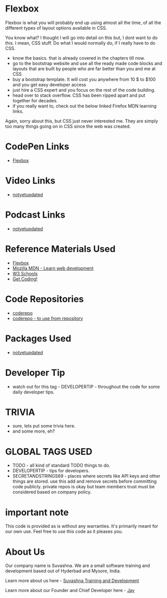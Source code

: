 # Flexbox

Flexbox is what you will probably end up using almost all the time, of all the different types of layout options available in CSS. 

You know what? I thought I will go into detail on this but, I dont want to do this. I mean, CSS stuff. Do what I would normally do, if I really have to do CSS.

* know the basics. that is already covered in the chapters till now. 
* go to the bootstrap website and use all the ready made code blocks and layouts that are built by people who are far better than you and me at CSS
* buy a bootstrap template. It will cost you anywhere from 10 $ to $100 and you get easy developer access
* just hire a CSS expert and you focus on the rest of the code building. 
* head over to stack overflow. CSS has been ripped apart and put together for decades.
* if you really want to, check out the below linked Firefox MDN learning links.

Again, sorry about this, but CSS just never interested me. They are simply too many things going on in CSS since the web was created. 

# CodePen Links

* [Flexbox](https://codepen.io/jay-pancodu/pen/mdVwXgw)

# Video Links

* [notyetupdated](Link)

# Podcast Links

* [notyetupdated](Link)

# Reference Materials Used 

* [Flexbox](https://developer.mozilla.org/en-US/docs/Learn/CSS/CSS_layout/Flexbox)
* [Mozilla MDN - Learn web development](https://developer.mozilla.org/en-US/docs/Learn)
* [W3 Schools](https://www.w3schools.com)
* [Get Coding!](https://getcodingkids.com/missions/)

# Code Repositories

* [coderepo](https://github.com/Jay-study-nildana/Tutorials/tree/master/WebCode/foldername/)
* [coderepo - to use from repository](../WebCode/foldername/)

# Packages Used 

* [notyetupdated](Link)

# Developer Tip 

* watch out for this tag - DEVELOPERTIP - throughout the code for some daily developer tips.

# TRIVIA 

* sure, lets put some trivia here.
* and some more, eh?

# GLOBAL TAGS USED

* TODO - all kind of standard TODO things to do. 
* DEVELOPERTIP - tips for developers.
* SECRETANDSTRINGS69 - places where secrets like API keys and other things are stored. use this add and remove secrets before committing code publicly. private repos is okay but team members trust must be considered based on company policy. 

# important note 

This code is provided as is without any warranties. It's primarily meant for our own use. Feel free to use this code as it pleases you.

# About Us

Our company name is Suvashna. We are a small software training and development based out of Hyderbad and Mysore, India. 

Learn more about us here - [Suvashna Training and Development](https://suvashna.com)

Learn more about our Founder and Chief Developer here - [Jay](http://thechalakas.com)